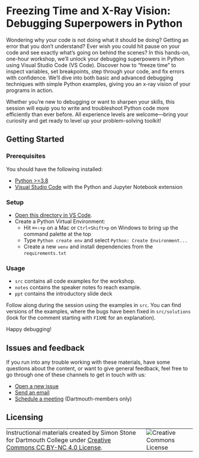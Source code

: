 # Freezing Time and X-Ray Vision: Debugging Superpowers in Python

Wondering why your code is not doing what it should be doing? Getting an error that you don’t understand? Ever wish you could hit pause on your code and see exactly what’s going on behind the scenes? In this hands-on, one-hour workshop, we’ll unlock your debugging superpowers in Python using Visual Studio Code (VS Code). Discover how to “freeze time” to inspect variables, set breakpoints, step through your code, and fix errors with confidence. We’ll dive into both basic and advanced debugging techniques with simple Python examples, giving you an x-ray vision of your programs in action.

Whether you’re new to debugging or want to sharpen your skills, this session will equip you to write and troubleshoot Python code more efficiently than ever before. All experience levels are welcome—bring your curiosity and get ready to level up your problem-solving toolkit!

## Getting Started

### Prerequisites

You should have the following installed:

- [Python >=3.8](https://www.python.org/)
- [Visual Studio Code](https://code.visualstudio.com/) with the Python and Jupyter Notebook extension

### Setup

- [Open this directory in VS Code](https://www.youtube.com/watch?v=u3PMR8voOo0).
- Create a Python Virtual Environment:
  - Hit `⌘+⇧+p` on a Mac or `Ctrl+Shift+p` on Windows to bring up the command palette at the top
  - Type `Python create env` and select `Python: Create Environment...`
  - Create a new `venv` and install dependencies from the `requirements.txt`

### Usage

- `src` contains all code examples for the workshop.
- `notes` contains the speaker notes fo reach example.
- `ppt` contains the introductory slide deck

Follow along during the session using the examples in `src`. You can find versions of the examples, where the bugs have been fixed in `src/solutions` (look for the comment starting with `FIXME` for an explanation).

Happy debugging!



## Issues and feedback

If you run into any trouble working with these materials, have some questions about the content, or want to give general feedback, feel free to go through one of these channels to get in touch with us:

- [Open a new issue](https://github.com/dartmouth/debugging-in-python/issues)
- [Send an email](mailto:simon.stone@dartmouth.edu)
- [Schedule a meeting](https://calendly.com/simon-stone-dartmouth) (Dartmouth-members only)

## Licensing

<table>
<tbody>
  <tr>
    <td style="padding:0px;border-width:0px;vertical-align:center">
    Instructional materials created by Simon Stone for Dartmouth College under <a href="https://creativecommons.org/licenses/by/4.0/">Creative Commons CC BY-NC 4.0 License</a>.
    </td>
    <td style="padding:0 0 0 1em;border-width:0px;vertical-align:center"><img alt="Creative Commons License" src="https://i.creativecommons.org/l/by/4.0/88x31.png"/></td>
  </tr>
</tbody>
</table>

